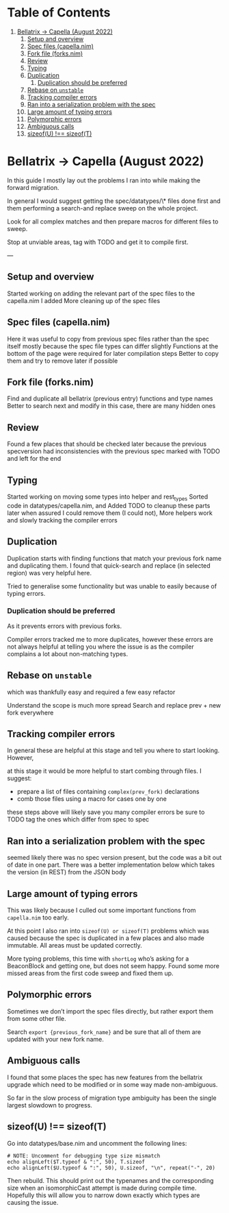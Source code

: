
# Table of Contents

1.  [Bellatrix -> Capella (August 2022)](#org32b378a)
    1.  [Setup and overview](#orgd0d532f)
    2.  [Spec files (capella.nim)](#org0308a33)
    3.  [Fork file (forks.nim)](#org9d5a8d9)
    4.  [Review](#org50832d4)
    5.  [Typing](#org96d43f4)
    6.  [Duplication](#org6b5a16c)
        1.  [Duplication should be preferred](#org2b30f71)
    7.  [Rebase on `unstable`](#org3b5cbc9)
    8.  [Tracking compiler errors](#org870ee63)
    9.  [Ran into a serialization problem with the spec](#orgab005bf)
    10. [Large amount of typing errors](#org64ea657)
    11. [Polymorphic errors](#org8b97db0)
    12. [Ambiguous calls](#org1b622ca)
    13. [sizeof(U) !== sizeof(T)](#org87b79a5)



<a id="org32b378a"></a>

# Bellatrix -> Capella (August 2022)

In this guide I mostly lay out the problems I ran into
while making the forward migration.

In general I would suggest getting the spec/datatypes/\\\* files
done first and them performing a search-and replace sweep on the
whole project.

Look for all complex matches and then prepare macros for different
files to sweep.

Stop at unviable areas, tag with TODO and get it to compile first.

&#x2014;


<a id="orgd0d532f"></a>

## Setup and overview

Started working on adding the relevant part of the spec files to the capella.nim I added
More cleaning up of the spec files


<a id="org0308a33"></a>

## Spec files (capella.nim)

Here it was useful to copy from previous spec files rather than the spec itself
mostly because the spec file types can differ slightly
Functions at the bottom of the page were required for later compilation steps
Better to copy them and try to remove later if possible


<a id="org9d5a8d9"></a>

## Fork file (forks.nim)

Find and duplicate all bellatrix (previous entry) functions and type names
Better to search next and modify in this case, there are many hidden ones


<a id="org50832d4"></a>

## Review

Found a few places that should be checked later because the previous
specversion had inconsistencies with the previous spec
marked with TODO and left for the end


<a id="org96d43f4"></a>

## Typing

Started working on moving some types into helper and rest<sub>types</sub>
Sorted code in datatypes/capella.nim, and Added TODO to cleanup
these parts later when assured I could remove them (I could not),
More helpers work and slowly tracking the compiler errors


<a id="org6b5a16c"></a>

## Duplication

Duplication starts with finding functions that match your
previous fork name and duplicating them. I found that
quick-search and replace (in selected region) was very
helpful here.

Tried to generalise some functionality but was unable to
easily because of typing errors.


<a id="org2b30f71"></a>

### Duplication should be preferred

As it prevents errors with previous forks.

Compiler errors tracked me to more duplicates, however these
errors are not always helpful at telling you where the issue
is as the compiler complains a lot about non-matching types.


<a id="org3b5cbc9"></a>

## Rebase on `unstable`

which was thankfully easy and required a few easy refactor

Understand the scope is much more spread
Search and replace prev + new fork everywhere


<a id="org870ee63"></a>

## Tracking compiler errors

In general these are helpful at this stage and tell you where
to start looking. However,

at this stage it would be more helpful to
start combing through files. I suggest:

-   prepare a list of files containing `complex(prev_fork)` declarations
-   comb those files using a macro for cases one by one

these steps above will likely save you many compiler errors
be sure to TODO tag the ones which differ from spec to spec


<a id="orgab005bf"></a>

## Ran into a serialization problem with the spec

seemed likely there was no spec version present,
but the code was a bit out of date in one part.
There was a better implementation below which
takes the version (in REST) from the JSON body


<a id="org64ea657"></a>

## Large amount of typing errors

This was likely because I culled out some
important functions from `capella.nim` too early.

At this point I also ran into `sizeof(U) or sizeof(T)` problems
which was caused because the spec is duplicated in a few places
and also made immutable. All areas must be updated correctly.

More typing problems, this time with `shortLog` who&rsquo;s asking
for a BeaconBlock and getting one, but does not seem happy.
Found some more missed areas from the first code sweep and fixed
them up.


<a id="org8b97db0"></a>

## Polymorphic errors

Sometimes we don&rsquo;t import the spec files directly, but rather export
them from some other file.

Search `export {previous_fork_name}` and be sure that all of them are
updated with your new fork name.


<a id="org1b622ca"></a>

## Ambiguous calls

I found that some places the spec has new features from the bellatrix
upgrade which need to be modified or in some way made non-ambiguous.

So far in the slow process of migration type ambiguity has been the single
largest slowdown to progress.


<a id="org87b79a5"></a>

## sizeof(U) !== sizeof(T)

Go into datatypes/base.nim and uncomment the following lines:

    # NOTE: Uncomment for debugging type size mismatch
    echo alignLeft($T.typeof & ":", 50), T.sizeof
    echo alignLeft($U.typeof & ":", 50), U.sizeof, "\n", repeat("-", 20)

Then rebuild. This should print out the typenames and the corresponding
size when an isomorphicCast attempt is made during compile time.
Hopefully this will allow you to narrow down exactly which types are
causing the issue.

